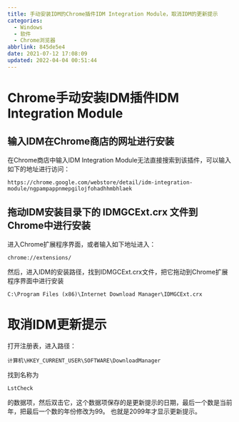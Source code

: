 ```yaml
---
title: 手动安装IDM的Chrome插件IDM Integration Module，取消IDM的更新提示
categories: 
  - Windows
  - 软件
  - Chrome浏览器
abbrlink: 845de5e4
date: 2021-07-12 17:08:09
updated: 2022-04-04 00:51:44
---
```

# Chrome手动安装IDM插件IDM Integration Module
## 输入IDM在Chrome商店的网址进行安装
在Chrome商店中输入IDM Integration Module无法直接搜索到该插件，可以输入如下的地址进行访问：
```
https://chrome.google.com/webstore/detail/idm-integration-module/ngpampappnmepgilojfohadhhmbhlaek
```
## 拖动IDM安装目录下的 IDMGCExt.crx 文件到Chrome中进行安装
进入Chrome扩展程序界面，或者输入如下地址进入：
```
chrome://extensions/
```
然后，进入IDM的安装路径，找到IDMGCExt.crx文件，把它拖动到Chrome扩展程序界面中进行安装
```
C:\Program Files (x86)\Internet Download Manager\IDMGCExt.crx
```
# 取消IDM更新提示
打开注册表，进入路径：
```
计算机\HKEY_CURRENT_USER\SOFTWARE\DownloadManager
```
找到名称为
```
LstCheck
```
的数据项，然后双击它，这个数据项保存的是更新提示的日期，最后一个数是当前年，把最后一个数的年份修改为99。
也就是2099年才显示更新提示。

